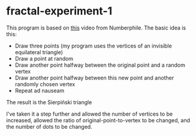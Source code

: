 # fractal-experiment-1

This program is based on [this](https://www.youtube.com/watch?v=kbKtFN71Lfs) video
from Numberphile. The basic idea is this:

* Draw three points (my program uses the vertices of an invisible equilateral triangle)
* Draw a point at random
* Draw another point halfway between the original point and a random vertex
* Draw another point halfway between this new point and another randomly chosen vertex
* Repeat ad nauseam

The result is the Sierpiński triangle

I've taken it a step further and allowed the number of vertices to be increased,
allowed the ratio of original-point-to-vertex to be changed, and the number of dots
to be changed.
